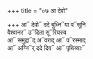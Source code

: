+++
title = "०७ आ देवो"

+++
आ᳓ देवो᳓ ददे बुध्नि᳓या व᳓सूनि  
वैश्वानर᳓ उ᳓दिता सू᳓रियस्य  
आ᳓ समुद्रा᳓द् अ᳓वराद् आ᳓ प᳓रस्माद्  
आ᳓ अग्नि᳓र् ददे दिव᳓ आ᳓ पृथिव्याः᳓
